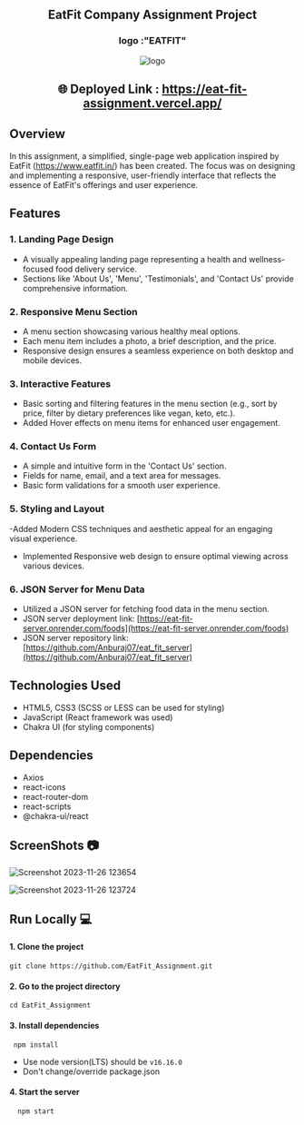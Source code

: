 <div align="center">
  <h2>EatFit Company Assignment Project </h2>
 </div>
 
<div align="center">

 <h3>logo :"EATFIT"</h3>

 
![logo](https://github.com/Anburaj07/EatFit_Assignment/assets/123880321/f3814886-5561-469c-bdc6-b62f5e4dc1d0)
 

 
 ## 🌐 Deployed Link : https://eat-fit-assignment.vercel.app/ 

 </div>
 
## Overview
In this assignment, a simplified, single-page web application inspired by EatFit (https://www.eatfit.in/) has been created. The focus was on designing and implementing a responsive, user-friendly interface that reflects the essence of EatFit's offerings and user experience.

## Features
### 1. Landing Page Design
- A visually appealing landing page representing a health and wellness-focused food delivery service.
- Sections like 'About Us', 'Menu', 'Testimonials', and 'Contact Us' provide comprehensive information.

### 2. Responsive Menu Section
- A menu section showcasing various healthy meal options.
- Each menu item includes a photo, a brief description, and the price.
- Responsive design ensures a seamless experience on both desktop and mobile devices.

### 3. Interactive Features
- Basic sorting and filtering features in the menu section (e.g., sort by price, filter by dietary preferences like vegan, keto, etc.).
- Added Hover effects on menu items for enhanced user engagement.

### 4. Contact Us Form
- A simple and intuitive form in the 'Contact Us' section.
- Fields for name, email, and a text area for messages.
- Basic form validations for a smooth user experience.
  
### 5. Styling and Layout
-Added Modern CSS techniques and aesthetic appeal for an engaging visual experience.
- Implemented Responsive web design to ensure optimal viewing across various devices.

### 6. JSON Server for Menu Data
- Utilized a JSON server for fetching food data in the menu section.
- JSON server deployment link: [https://eat-fit-server.onrender.com/foods](https://eat-fit-server.onrender.com/foods)
- JSON server repository link: [https://github.com/Anburaj07/eat_fit_server](https://github.com/Anburaj07/eat_fit_server)


## Technologies Used
- HTML5, CSS3 (SCSS or LESS can be used for styling)
- JavaScript (React framework was used)
- Chakra UI (for styling components)

## Dependencies
- Axios
- react-icons
- react-router-dom
- react-scripts
- @chakra-ui/react

## ScreenShots 📷
  ![Screenshot 2023-11-26 123654](https://github.com/Anburaj07/EatFit_Assignment/assets/123880321/d78cbe08-81dd-46b1-9aaf-1810055c44ed)

  ![Screenshot 2023-11-26 123724](https://github.com/Anburaj07/EatFit_Assignment/assets/123880321/f18ade60-27d8-4ba1-b3b7-59db2537c613)

  ##
 
## Run Locally  💻

<h4>1. Clone the project </h4>

```
git clone https://github.com/EatFit_Assignment.git

```

<h4>2. Go to the project directory </h4> 

```
cd EatFit_Assignment
```
<h4>3. Install dependencies </h4> 

```
 npm install
```
- Use node version(LTS) should be `v16.16.0`
- Don't change/override package.json


<h4>4. Start the server </h4>

```
  npm start
```
##
